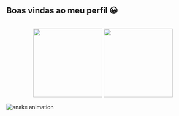 ## Boas vindas ao meu perfil 😀

<br>

<!-- GITHUB STATUS -->
<div align="center">
  <img height="180em" src="https://github-readme-stats.vercel.app/api?username=Andrew-Porto&show_icons=true&theme=dark&include_all_commits=true&count_private=true"/>
  <img height="180em" src="https://github-readme-stats.vercel.app/api/top-langs/?username=Andrew-Porto&layout=compact&langs_count=10&theme=dark"/>

  <!-- TEMAS: dark, radical, merko, gruvbox, tokyonight, onedark, cobalt, synthwave, highcontrast, dracula -->
</div>

<!--Snake das contribuições do Github-->
![snake animation](https://github.com/Andrew-Porto/Andrew-Porto/blob/output/github-contribution-grid-snake2.svg)